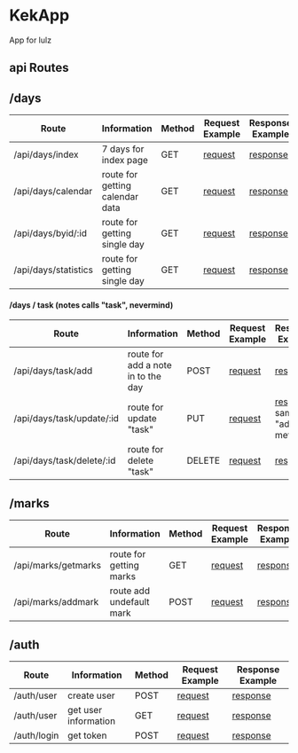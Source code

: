 # KekApp
App for lulz

## api Routes

## /days
| Route | Information | Method | Request Example | Response Example |
| - | - | - | - | - |
|  /api/days/index  | 7 days for index page | GET | [request](https://gist.github.com/Aloving/9234878ee1088d91485f7d18f5d4e8b9) | [response](https://gist.github.com/Aloving/4e6fd5b572b9958b0853d3f94c852dd2) |
| /api/days/calendar | route for getting calendar data | GET | [request](https://gist.github.com/Aloving/41839991e5c71646249727622ec0db0f) | [response](https://gist.github.com/Aloving/560efcd324aaa311ef3e9606885f6e1e) |
| /api/days/byid/:id | route for getting single day | GET | [request](https://gist.github.com/Aloving/36e48d762d0836b062013514c96e4a63) | [response](https://gist.github.com/Aloving/88e032796ee72be9995b3dba8e00aaf0) |
| /api/days/statistics | route for getting single day | GET | [request](https://gist.github.com/Aloving/73e0971074cae7a4305093be948b2cdb) | [response](https://gist.github.com/Aloving/68072fedb48369bfd5d323b817ebd8f6) |
#### /days / task (notes calls "task", nevermind)
| Route | Information | Method | Request Example | Response Example |
| - | - | - | - | - |
| /api/days/task/add | route for add a note in to the day | POST | [request](https://gist.github.com/Aloving/1085f9d48373c29dc74397c74e8e274e) |  [response](https://gist.github.com/Aloving/55612f93bcd5d86cfb89e1cdc44ee57a) |
| /api/days/task/update/:id | route for update "task" | PUT | [request](https://gist.github.com/Aloving/f0f85e62dcbc6611aeeaaa7d21bdc12a) | [response](https://gist.github.com/Aloving/1085f9d48373c29dc74397c74e8e274e) same like "add method" |
| /api/days/task/delete/:id | route for delete "task" | DELETE | [request](https://gist.github.com/Aloving/2fbcfbbc11ecba263d33be278add3e48) | [response](https://gist.github.com/Aloving/ea82ce3fe6e0254d2c38d04966af277b) |
## /marks
| Route | Information | Method | Request Example | Response Example |
| - | - | - | - | - |
|  /api/marks/getmarks  | route for getting marks | GET | [request](https://gist.github.com/Aloving/143c64c1fa2bad919c51cd3f808cece6) | [response](https://gist.github.com/Aloving/fb4959600cc749e55b096e4178e2fcf8) |
| /api/marks/addmark | route add undefault mark | POST | [request](https://gist.github.com/Aloving/b8cada6ab8a05577875b3d9365f9256a) | [response](https://gist.github.com/Aloving/https://gist.github.com/Aloving/3adee92e1c40d19f91e94af3a417a09a) |
## /auth
| Route | Information | Method | Request Example | Response Example |
| - | - | - | - | - |
| /auth/user | create user | POST | [request](https://gist.github.com/Aloving/3e43014f743314e28d999b7cf45821bf) | [response](https://gist.github.com/Aloving/be31320a900ed2816c96b3b49f43c013) |
| /auth/user | get user information | GET | [request](https://gist.github.com/Aloving/f89cd691fd6f3110e0964d2ce9b66372) | [response](https://gist.github.com/Aloving/9a87f9ec353653377b036c833c9b4377) |
| /auth/login | get token | POST | [request](https://gist.github.com/Aloving/a93ef683f98e090807feeed2b5c82182) | [response](https://gist.github.com/Aloving/faf5a70c9b076443de56413c9e5ae23e) |
